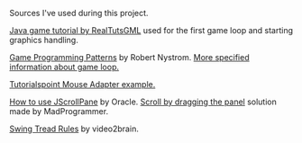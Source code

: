 Sources I've used during this project.

[Java game tutorial by RealTutsGML](https://www.youtube.com/playlist?list=PLWms45O3n--6TvZmtFHaCWRZwEqnz2MHa) used for the first game loop
and starting graphics handling.

[Game Programming Patterns](https://gameprogrammingpatterns.com/) by Robert Nystrom.
[More specified information about game loop.](https://gameprogrammingpatterns.com/game-loop.html)

[Tutorialspoint Mouse Adapter example.](https://www.tutorialspoint.com/swing/swing_mouseadapter.htm)

[How to use JScrollPane](https://docs.oracle.com/javase/tutorial/uiswing/components/scrollpane.html) by Oracle.
[Scroll by dragging the panel](https://stackoverflow.com/questions/31171502/scroll-jscrollpane-by-dragging-mouse-java-swing) solution made by MadProgrammer.

[Swing Tread Rules](https://www.youtube.com/watch?v=-5VSLCEnKCQ) by video2brain.

